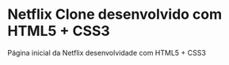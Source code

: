 # Netflix Clone desenvolvido com HTML5 + CSS3

Página inicial da Netflix desenvolvidade com HTML5 + CSS3
